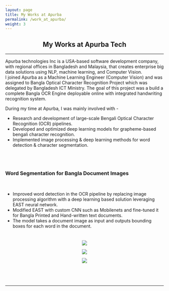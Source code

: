 ```yaml
---
layout: page
title: My Works at Apurba
permalink: /work_at_apurba/
weight: 3
---
```

<div align="center">
<h2><b>My Works</b> at Apurba Tech</h2>
</div>
<hr/>
<h7 style="text-align: justify;">Apurba technologies Inc is a USA-based software development company, with regional offices in Bangladesh and Malaysia, that creates enterprise big data solutions using NLP, machine learning, and Computer Vision.
</h7>
<br/>
<h7 style="text-align: justify;">I joined Apurba as a Machine Learning Engineer (Computer Vision) and was assigned to Bangla Optical Character Recognition Project which was delegated by Bangladesh ICT Ministry. The goal of this project was a build a complete Bangla OCR Engine deployable online with integrated handwriting recognition system.
</h7>
<br/>

During my time at Apurba, I was mainly involved with -
<br/>
<ul>
  <li>Research and development of large-scale Bengali Optical Character Recognition (OCR) pipelines.</li>
  <li>Developed and optimized deep learning models for grapheme-based bengali character recognition.</li>
  <li>Implemented image processing & deep learning methods for word detection & character segmentation.</li>
</ul>


<br/>
<br/>

<!-- <left_right>
<span><h3 align="left"><b>Publications</b></h3></span>
<span>{% include elements/button_nt.html link="https://orcid.org/0000-0001-8246-632X" text="ORCID Profile" %}</span>
</left_right>
<div class="row">
{% include research/timeline.html %}
</div>

<br/>
<br/> -->

<h3 align="left"><b>Word Segmentation for Bangla Document Images</b></h3>
<br/>

<ul>
  <li>Improved word detection in the OCR pipeline by replacing image processing algorithm with a deep learning based solution leveraging EAST neural network.</li>
  <li>Modified EAST with custom CNN such as Mobilenets and fine-tuned it for Bangla Printed and Hand-written text documents.</li>
  <li>The model takes a document image as input and outputs bounding boxes for each word in the document.</li><br/>
</ul>

<div class="row" align="center">
  <div class="column" align="center">
    <img src="https://zahid58.github.io/images/work/apurba/inputoutput.jpg" hspace="6" vspace="6">
  </div>
  <div class="column" align="center">
    <img src="https://zahid58.github.io/images/work/apurba/east.jpg" hspace="6" vspace="6">
  </div>
    <div class="column" align="center">
    <img src="https://zahid58.github.io/images/work/apurba/output.jpg" hspace="6" vspace="6">
  </div>
</div>

<br/>
<br/>
<br/>
<hr/>